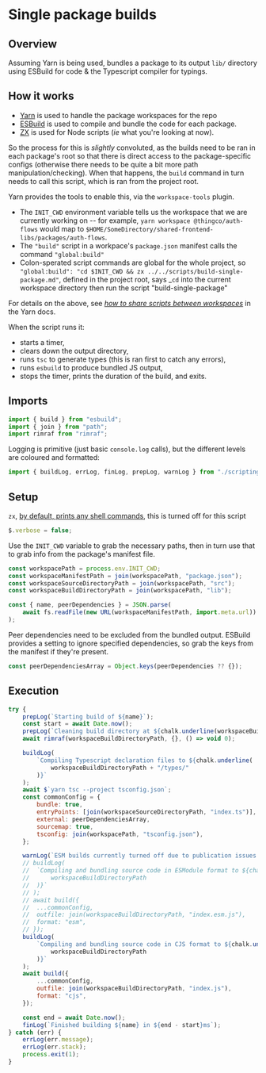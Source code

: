 # Single package builds

## Overview

Assuming Yarn is being used, bundles a package to its output `lib/` directory using ESBuild for code & the Typescript compiler for typings.

## How it works

- [Yarn](https://yarnpkg.org) is used to handle the package workspaces for the repo
- [ESBuild](https://esbuild.github.io/) is used to compile and bundle the code for each package.
- [ZX](https://github.com/google/zx) is used for Node scripts (_ie_ what you're looking at now).

So the process for this is _slightly_ convoluted, as the builds need to be ran in each package's root so that there is direct access to the package-specific configs (otherwise there needs to be quite a bit more path manipulation/checking). When that happens, the `build` command in turn needs to call this script, which is ran from the project root.

Yarn provides the tools to enable this, via the `workspace-tools` plugin.

- The `INIT_CWD` environment variable tells us the workspace that we are currently working on -- for example, `yarn workspace @thingco/auth-flows` would map to `$HOME/SomeDirectory/shared-frontend-libs/packages/auth-flows`.
- The `"build"` script in a workpace's `package.json` manifest calls the command `"global:build"`
- Colon-sperated script commands are global for the whole project, so `"global:build": "cd $INIT_CWD && zx ../../scripts/build-single-package.md"`, defined in the project root, says \_`cd` into the current workspace directory then run the script "build-single-package"

For details on the above, see _[how to share scripts between workspaces](https://yarnpkg.com/getting-started/qa#how-to-share-scripts-between-workspaces)_ in the Yarn docs.

When the script runs it:

- starts a timer,
- clears down the output directory,
- runs `tsc` to generate types (this is ran first to catch any errors),
- runs `esbuild` to produce bundled JS output,
- stops the timer, prints the duration of the build, and exits.

## Imports

```js
import { build } from "esbuild";
import { join } from "path";
import rimraf from "rimraf";
```

Logging is primitive (just basic `console.log` calls), but the different levels are coloured and formatted:

```js
import { buildLog, errLog, finLog, prepLog, warnLog } from "./scripting-utilities.mjs";
```

## Setup

`zx`, [by default, prints any shell commands](https://github.com/google/zx#verbose), this is turned off for this script

```js
$.verbose = false;
```

Use the `INIT_CWD` variable to grab the necessary paths, then in turn use that to grab info from
the package's manifest file.

```js
const workspacePath = process.env.INIT_CWD;
const workspaceManifestPath = join(workspacePath, "package.json");
const workspaceSourceDirectoryPath = join(workspacePath, "src");
const workspaceBuildDirectoryPath = join(workspacePath, "lib");

const { name, peerDependencies } = JSON.parse(
	await fs.readFile(new URL(workspaceManifestPath, import.meta.url))
);
```

Peer dependencies need to be excluded from the bundled output. ESBuild provides a setting to ignore specified dependencies, so grab the keys from the manifest if they're present.

```js
const peerDependenciesArray = Object.keys(peerDependencies ?? {});
```

## Execution

```js
try {
	prepLog(`Starting build of ${name}`);
	const start = await Date.now();
	prepLog(`Cleaning build directory at ${chalk.underline(workspaceBuildDirectoryPath)}`);
	await rimraf(workspaceBuildDirectoryPath, {}, () => void 0);

	buildLog(
		`Compiling Typescript declaration files to ${chalk.underline(
			workspaceBuildDirectoryPath + "/types/"
		)}`
	);
	await $`yarn tsc --project tsconfig.json`;
	const commonConfig = {
		bundle: true,
		entryPoints: [join(workspaceSourceDirectoryPath, "index.ts")],
		external: peerDependenciesArray,
		sourcemap: true,
		tsconfig: join(workspacePath, "tsconfig.json"),
	};

	warnLog(`ESM builds currently turned off due to publication issues.`);
	// buildLog(
	// 	`Compiling and bundling source code in ESModule format to ${chalk.underline(
	// 		workspaceBuildDirectoryPath
	// 	)}`
	// );
	// await build({
	// 	...commonConfig,
	// 	outfile: join(workspaceBuildDirectoryPath, "index.esm.js"),
	// 	format: "esm",
	// });
	buildLog(
		`Compiling and bundling source code in CJS format to ${chalk.underline(
			workspaceBuildDirectoryPath
		)}`
	);
	await build({
		...commonConfig,
		outfile: join(workspaceBuildDirectoryPath, "index.js"),
		format: "cjs",
	});

	const end = await Date.now();
	finLog(`Finished building ${name} in ${end - start}ms`);
} catch (err) {
	errLog(err.message);
	errLog(err.stack);
	process.exit(1);
}
```
